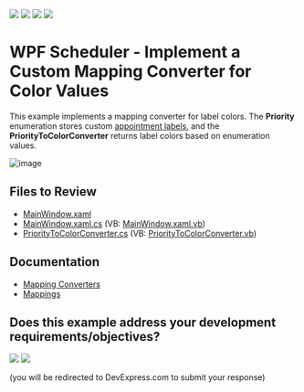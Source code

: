 <!-- default badges list -->
![](https://img.shields.io/endpoint?url=https://codecentral.devexpress.com/api/v1/VersionRange/128656024/24.2.1%2B)
[![](https://img.shields.io/badge/Open_in_DevExpress_Support_Center-FF7200?style=flat-square&logo=DevExpress&logoColor=white)](https://supportcenter.devexpress.com/ticket/details/T587301)
[![](https://img.shields.io/badge/📖_How_to_use_DevExpress_Examples-e9f6fc?style=flat-square)](https://docs.devexpress.com/GeneralInformation/403183)
[![](https://img.shields.io/badge/💬_Leave_Feedback-feecdd?style=flat-square)](#does-this-example-address-your-development-requirementsobjectives)
<!-- default badges end -->

# WPF Scheduler - Implement a Custom Mapping Converter for Color Values

This example implements a mapping converter for label colors. The **Priority** enumeration stores custom [appointment labels](https://docs.devexpress.com/WPF/119214/controls-and-libraries/scheduler/appointments/labels), and the **PriorityToColorConverter** returns label colors based on enumeration values.

![image](https://github.com/DevExpress-Examples/how-to-implement-a-custom-mapping-converter-for-color-values-t587301/assets/65009440/e3746e4d-2dfa-4dd2-8d51-ccdc402dfacb)

## Files to Review

* [MainWindow.xaml](./CS/ColorMappingExample/MainWindow.xaml)
* [MainWindow.xaml.cs](./CS/ColorMappingExample/MainWindow.xaml.cs) (VB: [MainWindow.xaml.vb](./VB/ColorMappingExample/MainWindow.xaml.vb))
* [PriorityToColorConverter.cs](./CS/ColorMappingExample/PriorityToColorConverter.cs) (VB: [PriorityToColorConverter.vb](./VB/ColorMappingExample/PriorityToColorConverter.vb))

## Documentation

* [Mapping Converters](https://docs.devexpress.com/WPF/119833/controls-and-libraries/scheduler/data-binding/mapping-converters)
* [Mappings](https://docs.devexpress.com/WPF/119493/controls-and-libraries/scheduler/data-binding/mappings)
<!-- feedback -->
## Does this example address your development requirements/objectives?

[<img src="https://www.devexpress.com/support/examples/i/yes-button.svg"/>](https://www.devexpress.com/support/examples/survey.xml?utm_source=github&utm_campaign=wpf-scheduler-implement-custom-mapping-converter-for-color-values&~~~was_helpful=yes) [<img src="https://www.devexpress.com/support/examples/i/no-button.svg"/>](https://www.devexpress.com/support/examples/survey.xml?utm_source=github&utm_campaign=wpf-scheduler-implement-custom-mapping-converter-for-color-values&~~~was_helpful=no)

(you will be redirected to DevExpress.com to submit your response)
<!-- feedback end -->
